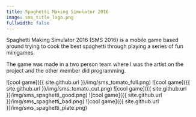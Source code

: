 ```yaml
---
title: Spaghetti Making Simulator 2016
image: sms_title_logo.png
fullwidth: false
---
```


Spaghetti Making Simulator 2016 (SMS 2016) is a mobile game based around trying to cook the best spaghetti through playing a series of fun minigames.

The game was made in a two person team where I was the artist on the project and the other member did programming.

![cool game]({{ site.github.url }}/img/sms_tomato_full.png)
![cool game]({{ site.github.url }}/img/sms_tomato_cut.png)
![cool game]({{ site.github.url }}/img/sms_spaghetti_good.png)
![cool game]({{ site.github.url }}/img/sms_spaghetti_bad.png)
![cool game]({{ site.github.url }}/img/sms_spaghetti_plate.png)
